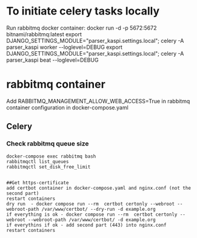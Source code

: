 # To initiate celery tasks locally
Run rabbitmq docker container: docker run -d -p 5672:5672 bitnami/rabbitmq:latest
export DJANGO_SETTINGS_MODULE="parser_kaspi.settings.local"; celery -A parser_kaspi worker --loglevel=DEBUG
export DJANGO_SETTINGS_MODULE="parser_kaspi.settings.local"; celery -A parser_kaspi beat --loglevel=DEBUG

# rabbitmq container
Add RABBITMQ_MANAGEMENT_ALLOW_WEB_ACCESS=True in rabbitmq container configuration in docker-compose.yaml


## Celery
### Check rabbitmq queue size
```shell
docker-compose exec rabbitmq bash
rabbitmqctl list_queues
rabbitmqctl set_disk_free_limit


##Get https-certificate
add certbot container in docker-compose.yaml and nginx.conf (not the second part)
restart containers
dry run  - docker compose run --rm  certbot certonly --webroot --webroot-path /var/www/certbot/ --dry-run -d example.org
if everything is ok - docker compose run --rm  certbot certonly --webroot --webroot-path /var/www/certbot/ -d example.org
if everythins if ok - add second part (443) into nginx.conf
restart containers